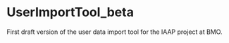 # UserImportTool_beta
First draft version of the user data import tool for the IAAP project at BMO.
